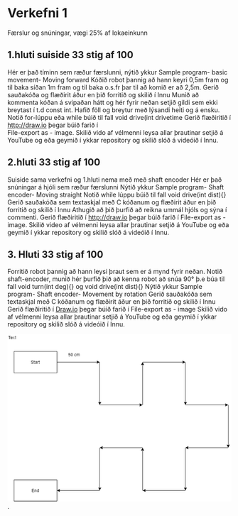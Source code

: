 #  Verkefni 1 
Færslur og snúningar,  vægi 25% af lokaeinkunn

## 1.hluti suiside 33 stig af 100 
Hér er það tíminn sem ræður færslunni, nýtið ykkur  Sample program- basic movement- Moving forward
Kóðið robot þannig að hann keyri 0,5m fram og til baka síðan 1m fram og til baka o.s.fr þar til að komið er að 2,5m.
Gerið sauðakóða og flæðirit áður en þið forritið og skilið í Innu Munið að kommenta kóðan á svipaðan hátt og hér fyrir
neðan setjið gildi sem ekki breytast í t.d const int.  Hafið föll og breytur með lýsandi heiti og á ensku.
Notið for-lúppu eða while búið til fall void drive(int drivetime Gerið flæðiritið í http://draw.io  þegar búið farið í  
File-export as - image. Skilið vido af vélmenni leysa allar þrautinar setjið á YouTube og eða geymið í ykkar repository og skilið slóð á videóið í Innu.

##  2.hluti 33 stig af 100
Suiside sama verkefni og 1.hluti nema með með shaft encoder  Hér er það snúningar á hjóli sem ræður færslunni
Nýtið ykkur Sample program- Shaft encoder- Moving straight
Notið while lúppu búið til fall void drive(int dist){}
Gerið sauðakóða sem textaskjal með C kóðanum og flæðirit áður en þið forritið og skilið í Innu
Athugið að þið þurfið að reikna ummál hjóls og sýna í commenti.  Gerið flæðiritið í http://draw.io þegar búið farið í  File-export as - image. Skilið video af vélmenni leysa allar þrautinar setjið á YouTube og eða geymið í ykkar repository og skilið slóð á videóið í Innu.
##  3. Hluti 33 stig af 100
Forritið robot þannig að hann leysi þraut sem er á mynd fyrir neðan.
Notið shaft-encoder, munið hér þurfið þið að kenna robot að snúa 90° þ.e búa til fall void turn(int deg){} og void drive(int dist){}
Nýtið ykkur Sample program- Shaft encoder- Movement 	by rotation
Gerið sauðakóða sem textaskjal með C kóðanum og flæðirit áður en þið forritið og skilið í Innu
Gerið flæðiritið í [Draw.io](http://draw.io) þegar búið farið í  File-export as - image
Skilið vido af vélmenni leysa allar þrautinar setjið á YouTube og eða geymið í ykkar repository og skilið slóð á videóið í Innu.

![Mynd af verkefni 2 hluti c](/verkefni1/verkefni1.png).
